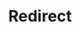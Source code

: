 ﻿---
layout: src/layouts/Redirect.astro
title: Redirect
redirect: https://octopus.com/docs/octopus-rest-api/cli/octopus-worker-pool-dynamic-create
pubDate:  2023-01-01
navSearch: false
navSitemap: false
navMenu: false
---
